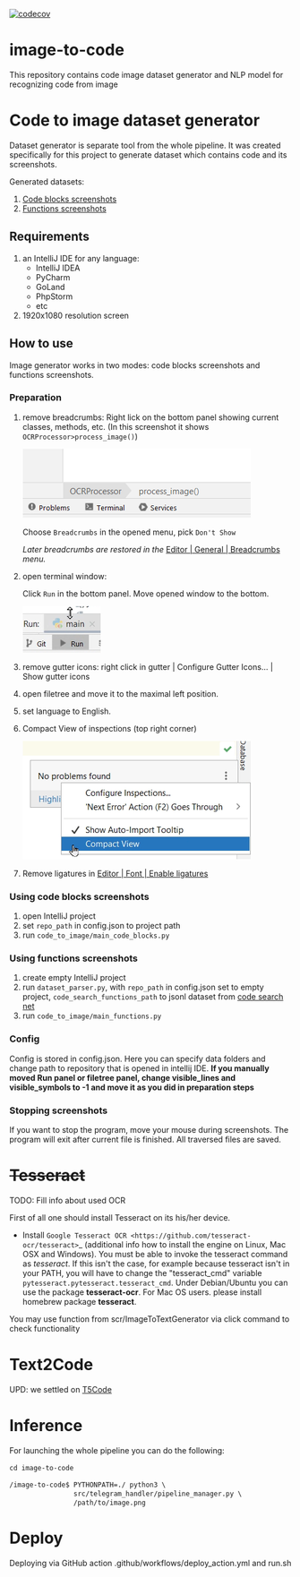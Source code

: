 [![codecov](https://codecov.io/gh/gudarikon/image-to-code/branch/master/graph/badge.svg?token=JP2U7KJIGV)](https://codecov.io/gh/gudarikon/image-to-code)

# image-to-code

This repository contains code image dataset generator and NLP model for recognizing code from image

# Code to image dataset generator

Dataset generator is separate tool from the whole pipeline. It was created specifically for this
project to generate dataset which contains code and its screenshots.

Generated datasets:

1. [Code blocks screenshots](https://www.kaggle.com/datasets/alexeykononov5041/java-code-screenshots)
2. [Functions screenshots](https://www.kaggle.com/datasets/alexeykononov5041/java-code-search-net-function-screenshots)

## Requirements

1. an IntelliJ IDE for any language:
    * IntelliJ IDEA
    * PyCharm
    * GoLand
    * PhpStorm
    * etc
2. 1920x1080 resolution screen

## How to use

Image generator works in two modes: code blocks screenshots and functions screenshots.

### Preparation

1. remove breadcrumbs:
   Right lick on the bottom panel showing current classes, methods, etc. (In this screenshot it
   shows `OCRProcessor>process_image()`)

   ![breadcrumbs.png](resources/images/breadcrumbs.png)

   Choose `Breadcrumbs` in the opened menu, pick `Don't Show`

   *Later breadcrumbs are restored in
   the* [Editor | General | Breadcrumbs](https://www.jetbrains.com/help/pycharm/settings-editor-breadcrumbs.html)
   *menu.*

2. open terminal window:

   Click `Run` in the bottom panel. Move opened window to the bottom.

   ![run.png](resources/images/run.png)

3. remove gutter icons: right click in gutter | Configure Gutter Icons... | Show gutter icons
4. open filetree and move it to the maximal left position.
5. set language to English.
6. Compact View of inspections (top right corner)

   ![inspections.png](resources/images/inspections.png)

7. Remove ligatures
   in [Editor | Font | Enable ligatures](https://www.jetbrains.com/webstorm/guide/tips/font-ligatures/)

### Using code blocks screenshots

1. open IntelliJ project
2. set `repo_path` in config.json to project path
3. run `code_to_image/main_code_blocks.py`

### Using functions screenshots

1. create empty IntelliJ project
2. run `dataset_parser.py`, with `repo_path` in config.json set to empty
   project, `code_search_functions_path` to jsonl dataset
   from [code search net](https://huggingface.co/datasets/code_search_net)
3. run `code_to_image/main_functions.py`

### Config

Config is stored in config.json. Here you can specify data folders and change path to repository
that is opened in intellij IDE. **If you manually moved Run panel or filetree panel, change
visible_lines and visible_symbols to -1 and move it as you did in preparation steps**

### Stopping screenshots

If you want to stop the program, move your mouse during screenshots. The program will exit after
current file is finished. All traversed files are saved.

# ~~Tesseract~~

TODO: Fill info about used OCR

First of all one should install Tesseract on its his/her device.

- Install `Google Tesseract OCR <https://github.com/tesseract-ocr/tesseract>`_
  (additional info how to install the engine on Linux, Mac OSX and Windows).
  You must be able to invoke the tesseract command as *tesseract*. If this
  isn't the case, for example because tesseract isn't in your PATH, you will
  have to change the "tesseract_cmd" variable ``pytesseract.pytesseract.tesseract_cmd``.
  Under Debian/Ubuntu you can use the package **tesseract-ocr**.
  For Mac OS users. please install homebrew package **tesseract**.

You may use function from scr/ImageToTextGenerator via click command to check functionality

# Text2Code

UPD: we settled on [T5Code](https://github.com/salesforce/CodeT5)

# Inference

For launching the whole pipeline you can do the following:

```shell
cd image-to-code
```

```shell
/image-to-code$ PYTHONPATH=./ python3 \
                src/telegram_handler/pipeline_manager.py \
                /path/to/image.png
```

# Deploy

Deploying via GitHub action .github/workflows/deploy_action.yml and run.sh
